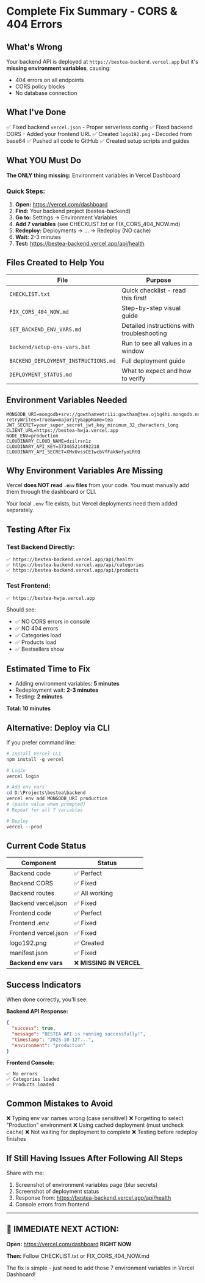 # Complete Fix Summary - CORS & 404 Errors

## What's Wrong

Your backend API is deployed at `https://bestea-backend.vercel.app` but it's **missing environment variables**, causing:
- 404 errors on all endpoints
- CORS policy blocks
- No database connection

## What I've Done

✅ Fixed backend `vercel.json` - Proper serverless config
✅ Fixed backend CORS - Added your frontend URL
✅ Created `logo192.png` - Decoded from base64
✅ Pushed all code to GitHub
✅ Created setup scripts and guides

## What YOU Must Do

**The ONLY thing missing:** Environment variables in Vercel Dashboard

### Quick Steps:

1. **Open:** https://vercel.com/dashboard
2. **Find:** Your backend project (bestea-backend)
3. **Go to:** Settings → Environment Variables
4. **Add 7 variables** (see CHECKLIST.txt or FIX_CORS_404_NOW.md)
5. **Redeploy:** Deployments → ... → Redeploy (NO cache)
6. **Wait:** 2-3 minutes
7. **Test:** https://bestea-backend.vercel.app/api/health

## Files Created to Help You

| File | Purpose |
|------|---------|
| `CHECKLIST.txt` | Quick checklist - read this first! |
| `FIX_CORS_404_NOW.md` | Step-by-step visual guide |
| `SET_BACKEND_ENV_VARS.md` | Detailed instructions with troubleshooting |
| `backend/setup-env-vars.bat` | Run to see all values in a window |
| `BACKEND_DEPLOYMENT_INSTRUCTIONS.md` | Full deployment guide |
| `DEPLOYMENT_STATUS.md` | What to expect and how to verify |

## Environment Variables Needed

```
MONGODB_URI=mongodb+srv://gowthamvetriii:gowtham@tea.ojbg4hi.mongodb.net/?retryWrites=true&w=majority&appName=tea
JWT_SECRET=your_super_secret_jwt_key_minimum_32_characters_long
CLIENT_URL=https://bestea-hwja.vercel.app
NODE_ENV=production
CLOUDINARY_CLOUD_NAME=dzilrsn1z
CLOUDINARY_API_KEY=373465214492218
CLOUDINARY_API_SECRET=XMxUvssCE1wcbVfFakNefyoLRtQ
```

## Why Environment Variables Are Missing

Vercel **does NOT read `.env` files** from your code. You must manually add them through the dashboard or CLI.

Your local `.env` file exists, but Vercel deployments need them added separately.

## Testing After Fix

### Test Backend Directly:
```
✅ https://bestea-backend.vercel.app/api/health
✅ https://bestea-backend.vercel.app/api/categories
✅ https://bestea-backend.vercel.app/api/products
```

### Test Frontend:
```
✅ https://bestea-hwja.vercel.app
```

Should see:
- ✅ NO CORS errors in console
- ✅ NO 404 errors
- ✅ Categories load
- ✅ Products load
- ✅ Bestsellers show

## Estimated Time to Fix

- Adding environment variables: **5 minutes**
- Redeployment wait: **2-3 minutes**
- Testing: **2 minutes**

**Total: 10 minutes**

## Alternative: Deploy via CLI

If you prefer command line:

```powershell
# Install Vercel CLI
npm install -g vercel

# Login
vercel login

# Add env vars
cd D:\Projects\bestea\backend
vercel env add MONGODB_URI production
# (paste value when prompted)
# Repeat for all 7 variables

# Deploy
vercel --prod
```

## Current Code Status

| Component | Status |
|-----------|--------|
| Backend code | ✅ Perfect |
| Backend CORS | ✅ Fixed |
| Backend routes | ✅ All working |
| Backend vercel.json | ✅ Fixed |
| Frontend code | ✅ Perfect |
| Frontend .env | ✅ Fixed |
| Frontend vercel.json | ✅ Fixed |
| logo192.png | ✅ Created |
| manifest.json | ✅ Fixed |
| **Backend env vars** | ❌ **MISSING IN VERCEL** |

## Success Indicators

When done correctly, you'll see:

**Backend API Response:**
```json
{
  "success": true,
  "message": "BESTEA API is running successfully!",
  "timestamp": "2025-10-12T...",
  "environment": "production"
}
```

**Frontend Console:**
```
✅ No errors
✅ Categories loaded
✅ Products loaded
```

## Common Mistakes to Avoid

❌ Typing env var names wrong (case sensitive!)
❌ Forgetting to select "Production" environment
❌ Using cached deployment (must uncheck cache)
❌ Not waiting for deployment to complete
❌ Testing before redeploy finishes

## If Still Having Issues After Following All Steps

Share with me:
1. Screenshot of environment variables page (blur secrets)
2. Screenshot of deployment status
3. Response from: https://bestea-backend.vercel.app/api/health
4. Console errors from frontend

---

## 🎯 IMMEDIATE NEXT ACTION:

**Open:** https://vercel.com/dashboard **RIGHT NOW**

**Then:** Follow CHECKLIST.txt or FIX_CORS_404_NOW.md

The fix is simple - just need to add those 7 environment variables in Vercel Dashboard!

